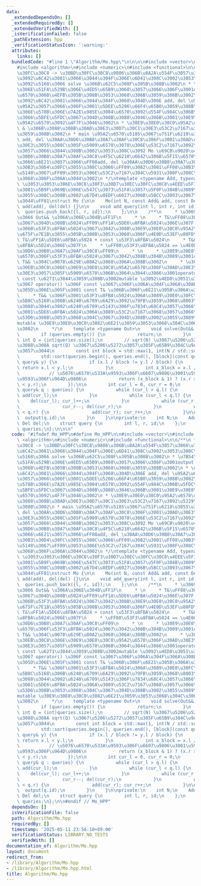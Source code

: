 ```yaml
---
data:
  _extendedDependsOn: []
  _extendedRequiredBy: []
  _extendedVerifiedWith: []
  _isVerificationFailed: false
  _pathExtension: hpp
  _verificationStatusIcon: ':warning:'
  attributes:
    links: []
  bundledCode: "#line 1 \"Algorithm/Mo.hpp\"\n\n\n\n#include <vector>\n#include <cmath>\n\
    #include <algorithm>\n#include <numeric>\n#include <functional>\n\n/**\n * \u30BD\
    \u30FC\u30C8 -> \u30BD\u30FC\u30C8\u9806\u306B\u8A2A\u554F\u3057\u3066\u7B54\u3048\
    \u3092\u6C42\u3081\u3066\u3044\u304F\u306E\u6D41\u308C\u3002\u3053\u308C\u3089\
    \u3092\u5168\u3066 solve \u306B\u62C5\u308F\u305B\u308B\u3002\n * \u7B54\u3048\
    \u306E\u51FA\u529B\u306E\u4ED5\u65B9\u3068\u3057\u3066\u306F\u3001output \u95A2\
    \u6570\u306B\u4EFB\u305B\u308B\u3053\u3068\u306B\u3059\u308B\u3002\n * \u7B54\u3048\
    \u3092\u6C42\u3081\u3066\u3044\u304F\u3068\u304D\u306E add, del \u95A2\u6570\u306B\
    \u95A2\u3057\u3066\u306F\u3001\u5DEE\u5206\u66F4\u65B0\u3059\u308B\u3082\u306E\
    \u306E\u578B\u306E\u7A2E\u985E\u3084\u6570\u3092\u554F\u984C\u306B\u5FDC\u3058\
    \u3066\u5BFE\u5FDC\u3067\u304D\u308B\u3088\u3046\u306B\u3001\u30E9\u30E0\u30C0\
    \u95A2\u6570\u3092\u4F7F\u3046\u3002\n * \u30E9\u30E0\u30C0\u95A2\u6570\u306E\
    \ & \u306B\u3088\u308B\u30AD\u30E3\u30D7\u30C1\u30E3\u53C2\u7167\u3092\u5229\u7528\
    \u3059\u308B\u3002\n * main \u95A2\u6570\u5185\u3067\u751F\u6210\u3055\u308C\u305F\
    \ add, del \u30AA\u30D6\u30B8\u30A7\u30AF\u30C8\u306F\u3001\u30AD\u30E3\u30D7\u30C1\
    \u30E3\u3055\u308C\u305F\u5909\u6570\u3078\u306E\u53C2\u7167\u3092\u4FDD\u6301\
    \u3057\u3066\u3044\u308B\u3002\u3053\u308C\u3092 Mo \u69CB\u9020\u4F53\u306E\u30AA\
    \u30D6\u30B8\u30A7\u30AF\u30C8\u4F5C\u6210\u6642\u306B\u5F15\u6570\u3068\u3057\
    \u3066\u6E21\u3057\u3066\uFF08add, del \u30AA\u30D6\u30B8\u30A7\u30AF\u30C8\u304C\
    \u30B3\u30D4\u30FC\u3055\u308C\u3066\uFF09\u3082\u3001\uFF08\u30B3\u30D4\u30FC\
    \u5148\u3067\uFF09\u3053\u306E\u53C2\u7167\u304C\u5931\u308F\u308C\u308B\u3053\
    \u3068\u306F\u306A\u3044\u3002\n */\ntemplate <typename Add, typename Del> //\
    \ \u3053\u3053\u306E\u30C6\u30F3\u30D7\u30EC\u30FC\u30C8\u4EEE\u5F15\u6570\u306F\
    \u3001\u5B9F\u969B\u306E\u547C\u3073\u51FA\u3057\u5F0F\u304B\u3089\u63A8\u8AD6\
    \u3055\u308C\u308B\u3002\u67D4\u8EDF\u6027\u306B\u5BCC\u3093\u3067\u5B09\u3057\
    \u3044\uFF01\nstruct Mo {\n\n    Mo(int N, const Add& add, const Del& del) : N(N),\
    \ add(add), del(del) {}\n\n    void add_query(int l, int r, int id) {\n      \
    \  queries.push_back({l, r, id});\n    };\n\n    /**\n     * \u3069\u3046\u3057\
    \u3066 Out&& \u306A\u306E\u304B\uFF1F\n     * \n     * T&\uFF08\u304C\u675F\u7E1B\
    \u3067\u304D\u308B\u5024\uFF09\uFF1A\u5DE6\u8FBA\u5024\u306E\u307F -> \u3053\u308C\
    \u306B\u53F3\u8FBA\u5024\u3067\u3042\u308B\u30E9\u30E0\u30C0\u95A2\u6570\u3092\
    \u675F\u7E1B\u3055\u305B\u308B\u3053\u3068\u306F\u4E0D\u53EF\u80FD\n     * const\
    \ T&\uFF1A\u5DE6\u8FBA\u5024 + const \u53F3\u8FBA\u5024\n     * T&&\uFF1A\u53F3\
    \u8FBA\u5024\u306E\u307F\n     * \uFF08\u53F3\u8FBA\u5024 == \u4E00\u6642\u30AA\
    \u30D6\u30B8\u30A7\u30AF\u30C8\uFF09\n     * \n     * \u30E9\u30E0\u30C0\u95A2\
    \u6570\u306F\u53F3\u8FBA\u5024\u3067\u3042\u308B\u304B\u3089\u3001const T& or\
    \ T&& \u304C\u9078\u629E\u80A2\u3068\u306A\u308B\u3002\n     * \u30C7\u30D5\u30A9\
    \u30EB\u30C8\u306E\u30E9\u30E0\u30C0\u95A2\u6570\u306F\u30AD\u30E3\u30D7\u30C1\
    \u30E3\u3057\u305F\u5909\u6570\u306B\u3064\u3044\u3066\u3001operator() \u3092\
    \ const \u6271\u3044\u3059\u308B\u3002mutable \u3092\u4ED8\u3051\u308B\u3053\u3068\
    \u3067 operator() \u306F const \u3067\u306F\u306A\u304F\u306A\u308B\u304C\u3001\
    \u305D\u306E\u305F\u3081 const T& \u306B\u306F\u6E21\u305B\u306A\u3044\u3002\n\
    \     * T&& \u306F\u3001\u53F3\u8FBA\u5024\u306A\u3089\u30E0\u30FC\u30D6\uFF08\
    \u5B8C\u5168\u306B\u6240\u6709\u6A29\u3092\u79FB\u3059\u3068\u8003\u3048\u3066\
    \u3088\u3044\u3002\u6240\u6709\u5143\u306F\u7834\u68C4\u3057\u3066\u3082 OK\uFF09\
    \u3001\u5DE6\u8FBA\u5024\u306A\u3089\u53C2\u7167\u3068\u3057\u3066\u53D7\u3051\
    \u53D6\u308B\u3053\u3068\u304C\u3067\u304D\u308B\u3002\u3055\u3089\u306B\u3001\
    mutable \u30E9\u30E0\u30C0\u3082\u6E21\u3059\u3053\u3068\u304C\u3067\u304D\u308B\
    \u3002\n     */\n    template <typename Out>\n    void solve(Out&& output) {\n\
    \        if (queries.empty()) {\n            return;\n        }\n        const\
    \ int Q = (int)queries.size();\n        // sqrt(N) \u3067\u5206\u5272\u3059\u308B\
    \u3088\u308A sqrt(Q) \u3067\u5206\u5272\u3057\u305F\u65B9\u304C\u9AD8\u901F\u3089\
    \u3057\u3044\n        const int block = std::max(1, int(N / std::sqrt(Q)));\n\n\
    \        std::sort(queries.begin(), queries.end(), [block](const query& x, const\
    \ query& y) {\n            if (x.l / block != y.l / block) {\n               \
    \ return x.l < y.l;\n            }\n            int x_block = x.l / block;\n \
    \           // \u5076\u6570\u533A\u9593\u306F\u6607\u9806\u3001\u5947\u6570\u533A\
    \u9593\u306F\u964D\u9806\n            return (x_block & 1) ? (x.r > y.r) :(x.r\
    \ < y.r);\n        });\n\n        int cur_l = 0, cur_r = 0;\n        for (const\
    \ query& q : queries) {\n            while (cur_l > q.l) {\n                cur_l--;\
    \ add(cur_l);\n            }\n            while (cur_l < q.l) {\n            \
    \    del(cur_l); cur_l++;\n            }\n            while (cur_r > q.r) {\n\
    \                cur_r--; del(cur_r);\n            }\n            while (cur_r\
    \ < q.r) {\n                add(cur_r); cur_r++;\n            }\n\n          \
    \  output(q.id);\n        }\n    }\n\nprivate:\n    int N;\n    Add add;\n   \
    \ Del del;\n    struct query {\n        int l, r, id;\n    };\n    std::vector<query>\
    \ queries;\n};\n\n\n"
  code: "#ifndef Mo_HPP\n#define Mo_HPP\n\n#include <vector>\n#include <cmath>\n#include\
    \ <algorithm>\n#include <numeric>\n#include <functional>\n\n/**\n * \u30BD\u30FC\
    \u30C8 -> \u30BD\u30FC\u30C8\u9806\u306B\u8A2A\u554F\u3057\u3066\u7B54\u3048\u3092\
    \u6C42\u3081\u3066\u3044\u304F\u306E\u6D41\u308C\u3002\u3053\u308C\u3089\u3092\
    \u5168\u3066 solve \u306B\u62C5\u308F\u305B\u308B\u3002\n * \u7B54\u3048\u306E\
    \u51FA\u529B\u306E\u4ED5\u65B9\u3068\u3057\u3066\u306F\u3001output \u95A2\u6570\
    \u306B\u4EFB\u305B\u308B\u3053\u3068\u306B\u3059\u308B\u3002\n * \u7B54\u3048\u3092\
    \u6C42\u3081\u3066\u3044\u304F\u3068\u304D\u306E add, del \u95A2\u6570\u306B\u95A2\
    \u3057\u3066\u306F\u3001\u5DEE\u5206\u66F4\u65B0\u3059\u308B\u3082\u306E\u306E\
    \u578B\u306E\u7A2E\u985E\u3084\u6570\u3092\u554F\u984C\u306B\u5FDC\u3058\u3066\
    \u5BFE\u5FDC\u3067\u304D\u308B\u3088\u3046\u306B\u3001\u30E9\u30E0\u30C0\u95A2\
    \u6570\u3092\u4F7F\u3046\u3002\n * \u30E9\u30E0\u30C0\u95A2\u6570\u306E & \u306B\
    \u3088\u308B\u30AD\u30E3\u30D7\u30C1\u30E3\u53C2\u7167\u3092\u5229\u7528\u3059\
    \u308B\u3002\n * main \u95A2\u6570\u5185\u3067\u751F\u6210\u3055\u308C\u305F add,\
    \ del \u30AA\u30D6\u30B8\u30A7\u30AF\u30C8\u306F\u3001\u30AD\u30E3\u30D7\u30C1\
    \u30E3\u3055\u308C\u305F\u5909\u6570\u3078\u306E\u53C2\u7167\u3092\u4FDD\u6301\
    \u3057\u3066\u3044\u308B\u3002\u3053\u308C\u3092 Mo \u69CB\u9020\u4F53\u306E\u30AA\
    \u30D6\u30B8\u30A7\u30AF\u30C8\u4F5C\u6210\u6642\u306B\u5F15\u6570\u3068\u3057\
    \u3066\u6E21\u3057\u3066\uFF08add, del \u30AA\u30D6\u30B8\u30A7\u30AF\u30C8\u304C\
    \u30B3\u30D4\u30FC\u3055\u308C\u3066\uFF09\u3082\u3001\uFF08\u30B3\u30D4\u30FC\
    \u5148\u3067\uFF09\u3053\u306E\u53C2\u7167\u304C\u5931\u308F\u308C\u308B\u3053\
    \u3068\u306F\u306A\u3044\u3002\n */\ntemplate <typename Add, typename Del> //\
    \ \u3053\u3053\u306E\u30C6\u30F3\u30D7\u30EC\u30FC\u30C8\u4EEE\u5F15\u6570\u306F\
    \u3001\u5B9F\u969B\u306E\u547C\u3073\u51FA\u3057\u5F0F\u304B\u3089\u63A8\u8AD6\
    \u3055\u308C\u308B\u3002\u67D4\u8EDF\u6027\u306B\u5BCC\u3093\u3067\u5B09\u3057\
    \u3044\uFF01\nstruct Mo {\n\n    Mo(int N, const Add& add, const Del& del) : N(N),\
    \ add(add), del(del) {}\n\n    void add_query(int l, int r, int id) {\n      \
    \  queries.push_back({l, r, id});\n    };\n\n    /**\n     * \u3069\u3046\u3057\
    \u3066 Out&& \u306A\u306E\u304B\uFF1F\n     * \n     * T&\uFF08\u304C\u675F\u7E1B\
    \u3067\u304D\u308B\u5024\uFF09\uFF1A\u5DE6\u8FBA\u5024\u306E\u307F -> \u3053\u308C\
    \u306B\u53F3\u8FBA\u5024\u3067\u3042\u308B\u30E9\u30E0\u30C0\u95A2\u6570\u3092\
    \u675F\u7E1B\u3055\u305B\u308B\u3053\u3068\u306F\u4E0D\u53EF\u80FD\n     * const\
    \ T&\uFF1A\u5DE6\u8FBA\u5024 + const \u53F3\u8FBA\u5024\n     * T&&\uFF1A\u53F3\
    \u8FBA\u5024\u306E\u307F\n     * \uFF08\u53F3\u8FBA\u5024 == \u4E00\u6642\u30AA\
    \u30D6\u30B8\u30A7\u30AF\u30C8\uFF09\n     * \n     * \u30E9\u30E0\u30C0\u95A2\
    \u6570\u306F\u53F3\u8FBA\u5024\u3067\u3042\u308B\u304B\u3089\u3001const T& or\
    \ T&& \u304C\u9078\u629E\u80A2\u3068\u306A\u308B\u3002\n     * \u30C7\u30D5\u30A9\
    \u30EB\u30C8\u306E\u30E9\u30E0\u30C0\u95A2\u6570\u306F\u30AD\u30E3\u30D7\u30C1\
    \u30E3\u3057\u305F\u5909\u6570\u306B\u3064\u3044\u3066\u3001operator() \u3092\
    \ const \u6271\u3044\u3059\u308B\u3002mutable \u3092\u4ED8\u3051\u308B\u3053\u3068\
    \u3067 operator() \u306F const \u3067\u306F\u306A\u304F\u306A\u308B\u304C\u3001\
    \u305D\u306E\u305F\u3081 const T& \u306B\u306F\u6E21\u305B\u306A\u3044\u3002\n\
    \     * T&& \u306F\u3001\u53F3\u8FBA\u5024\u306A\u3089\u30E0\u30FC\u30D6\uFF08\
    \u5B8C\u5168\u306B\u6240\u6709\u6A29\u3092\u79FB\u3059\u3068\u8003\u3048\u3066\
    \u3088\u3044\u3002\u6240\u6709\u5143\u306F\u7834\u68C4\u3057\u3066\u3082 OK\uFF09\
    \u3001\u5DE6\u8FBA\u5024\u306A\u3089\u53C2\u7167\u3068\u3057\u3066\u53D7\u3051\
    \u53D6\u308B\u3053\u3068\u304C\u3067\u304D\u308B\u3002\u3055\u3089\u306B\u3001\
    mutable \u30E9\u30E0\u30C0\u3082\u6E21\u3059\u3053\u3068\u304C\u3067\u304D\u308B\
    \u3002\n     */\n    template <typename Out>\n    void solve(Out&& output) {\n\
    \        if (queries.empty()) {\n            return;\n        }\n        const\
    \ int Q = (int)queries.size();\n        // sqrt(N) \u3067\u5206\u5272\u3059\u308B\
    \u3088\u308A sqrt(Q) \u3067\u5206\u5272\u3057\u305F\u65B9\u304C\u9AD8\u901F\u3089\
    \u3057\u3044\n        const int block = std::max(1, int(N / std::sqrt(Q)));\n\n\
    \        std::sort(queries.begin(), queries.end(), [block](const query& x, const\
    \ query& y) {\n            if (x.l / block != y.l / block) {\n               \
    \ return x.l < y.l;\n            }\n            int x_block = x.l / block;\n \
    \           // \u5076\u6570\u533A\u9593\u306F\u6607\u9806\u3001\u5947\u6570\u533A\
    \u9593\u306F\u964D\u9806\n            return (x_block & 1) ? (x.r > y.r) :(x.r\
    \ < y.r);\n        });\n\n        int cur_l = 0, cur_r = 0;\n        for (const\
    \ query& q : queries) {\n            while (cur_l > q.l) {\n                cur_l--;\
    \ add(cur_l);\n            }\n            while (cur_l < q.l) {\n            \
    \    del(cur_l); cur_l++;\n            }\n            while (cur_r > q.r) {\n\
    \                cur_r--; del(cur_r);\n            }\n            while (cur_r\
    \ < q.r) {\n                add(cur_r); cur_r++;\n            }\n\n          \
    \  output(q.id);\n        }\n    }\n\nprivate:\n    int N;\n    Add add;\n   \
    \ Del del;\n    struct query {\n        int l, r, id;\n    };\n    std::vector<query>\
    \ queries;\n};\n\n#endif // Mo_HPP"
  dependsOn: []
  isVerificationFile: false
  path: Algorithm/Mo.hpp
  requiredBy: []
  timestamp: '2025-05-11 23:56:10+09:00'
  verificationStatus: LIBRARY_NO_TESTS
  verifiedWith: []
documentation_of: Algorithm/Mo.hpp
layout: document
redirect_from:
- /library/Algorithm/Mo.hpp
- /library/Algorithm/Mo.hpp.html
title: Algorithm/Mo.hpp
---
```

